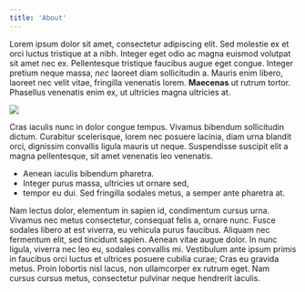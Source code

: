 ```yaml
---
title: 'About'
---
```


Lorem ipsum dolor sit amet, consectetur adipiscing elit. Sed molestie ex et orci luctus tristique at a nibh. Integer eget odio ac magna euismod volutpat sit amet nec ex. Pellentesque tristique faucibus augue eget congue. Integer pretium neque massa, *nec* laoreet diam sollicitudin a. Mauris enim libero, laoreet nec velit vitae, fringilla venenatis lorem. __Maecenas__ ut rutrum tortor. Phasellus venenatis enim ex, ut ultricies magna ultricies at. 

![](https://images.unsplash.com/photo-1622205653084-91811f4547f7?ixid=MnwxMjA3fDB8MHxwaG90by1wYWdlfHx8fGVufDB8fHx8&ixlib=rb-1.2.1&auto=format&fit=crop&w=1050&q=60)

Cras iaculis nunc in dolor congue tempus. Vivamus bibendum sollicitudin dictum. Curabitur scelerisque, lorem nec posuere lacinia, diam urna blandit orci, dignissim convallis ligula mauris ut neque. Suspendisse suscipit elit a magna pellentesque, sit amet venenatis leo venenatis. 

- Aenean iaculis bibendum pharetra. 
- Integer purus massa, ultricies ut ornare sed, 
- tempor eu dui. Sed fringilla sodales metus, a semper ante pharetra at. 

Nam lectus dolor, elementum in sapien id, condimentum cursus urna. Vivamus nec metus consectetur, consequat felis a, ornare nunc. Fusce sodales libero at est viverra, eu vehicula purus faucibus. Aliquam nec fermentum elit, sed tincidunt sapien. Aenean vitae augue dolor. In nunc ligula, viverra nec leo eu, sodales convallis mi. Vestibulum ante ipsum primis in faucibus orci luctus et ultrices posuere cubilia curae; Cras eu gravida metus. Proin lobortis nisl lacus, non ullamcorper ex rutrum eget. Nam cursus cursus metus, consectetur pulvinar neque hendrerit iaculis.
